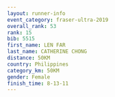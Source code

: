 ```yaml
---
layout: runner-info 
event_category: fraser-ultra-2019 
overall_rank: 53
rank: 15
bib: 5515
first_name: LEN FAR
last_name: CATHERINE CHONG
distance: 50KM
country: Philippines
category_km: 50KM
gender: Female
finish_time: 8-13-11
---
```

